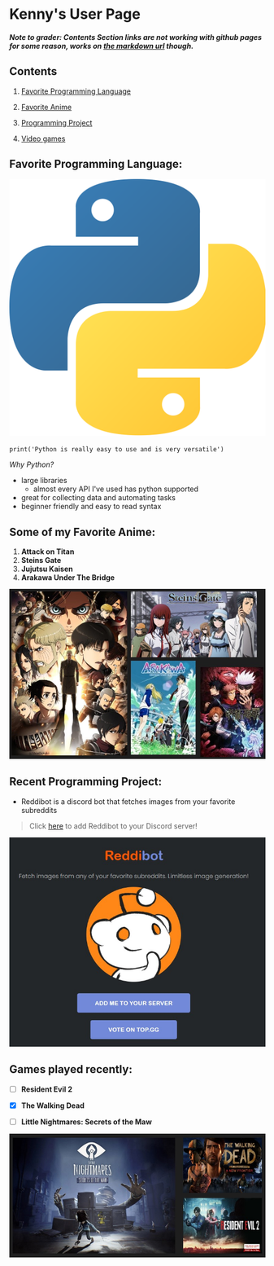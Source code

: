 # Kenny's User Page
##### Note to grader: Contents Section links are not working with github pages for some reason, works on [the markdown url](https://github.com/kenny101/cse110-lab01-repo/blob/main/index.md) though.

## Contents
 1. [Favorite Programming Language](#Favorite-Programming-Language) 

 2. [Favorite Anime](#Some-of-my-Favorite-Anime)

 3. [Programming Project](#Recent-Programming-Project)

 4. [Video games](#Games-played-recently)

## Favorite Programming Language:
![python logo](/images/python_logo.png)

`print('Python is really easy to use and is very versatile')`

_Why Python?_

- large libraries
  - almost every API I've used has python supported
- great for collecting data and automating tasks
- beginner friendly and easy to read syntax

## Some of my Favorite Anime:

1. **Attack on Titan**
2. **Steins Gate**
3. **Jujutsu Kaisen**
4. **Arakawa Under The Bridge**

![image of my favorite anime](/images/fav_anime.jpg)


## Recent Programming Project:

- Reddibot is a discord bot that fetches images from your favorite subreddits

> Click [here](https://www.reddibot.me/) to add Reddibot to your Discord server!

![reddibot preview](/images/reddibot.jpg)
## Games played recently:

- [ ] **Resident Evil 2**

- [x] **The Walking Dead**

- [ ] **Little Nightmares: Secrets of the Maw**


![my favorite games](/images/fav_games.jpg)
